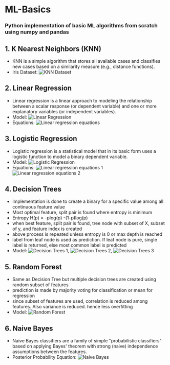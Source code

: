 # ML-Basics
### Python implementation of basic ML algorithms from scratch using numpy and pandas

## 1. K Nearest Neighbors (KNN)
- KNN is a simple algorithm that stores all available cases and classifies new cases based on a similarity measure (e.g., distance functions).
- Iris Dataset: ![KNN Dataset](images/knn.png)

## 2. Linear Regression
- Linear regression is a linear approach to modeling the relationship between a scalar response (or dependent variable) and one or more explanatory variables (or independent variables).
- Model: 
![Linear Regression](images/linreg.png)
- Equations: 
![Linear regression equations](images/linearreg_equations.png)


## 3. Logistic Regression
- Logistic regression is a statistical model that in its basic form uses a logistic function to model a binary dependent variable.
- Model: 
![Logistic Regression](images/logreg.png)
- Equations: 
![Linear regression equations 1](images/logreg_eq_1.png) ![Linear regression equations 2](images/logreg_eq_2.png)
## 4. Decision Trees
- Implementation is done to create a binary for a specific value among all continuous feature value
- Most optimal feature, split pair is found where entropy is minimum 
- Entropy H(p) = -plog(p) -(1-p)log(p)
- when best feature, split pair is found, tree node with subset of X, subset of y, and feature index is created
- above process is repeated unless entropy is 0 or max depth is reached
- label from leaf node is used as prediction. If leaf node is pure, single label is returned, else most common label is predicted
- Model: ![Decision Trees 1](images/DecisionTree/chart19.png), ![Decision Trees 2](images/DecisionTree/chart23.png), ![Decision Trees 3](images/DecisionTree/chart29.png)

## 5. Random Forest
- Same as Decision Tree but multiple decision trees are created using random subset of features
- prediction is made by majority voting for classification or mean for regression
- since subset of features are used, correlation is reduced among features. Also variance is reduced. hence less overfitting 
- Model: ![Random Forest](images/rand_forest.png)

## 6. Naive Bayes
- Naive Bayes classifiers are a family of simple "probabilistic classifiers" based on applying Bayes' theorem with strong (naive) independence assumptions between the features.
- Posterior Probability Equation: ![Naive Bayes](images/naive_bayes_proof.png)
